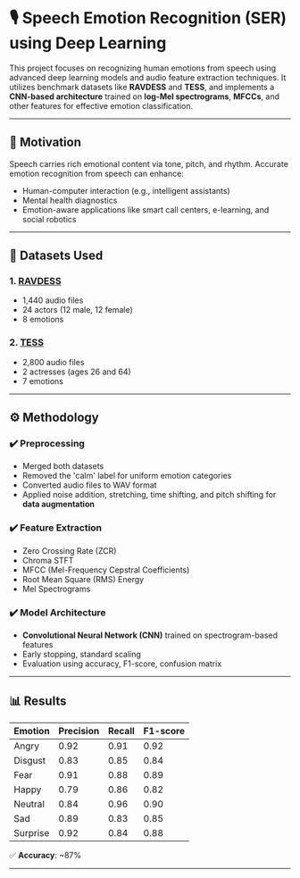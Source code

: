 # 🎙️ Speech Emotion Recognition (SER) using Deep Learning

This project focuses on recognizing human emotions from speech using advanced deep learning models and audio feature extraction techniques. It utilizes benchmark datasets like **RAVDESS** and **TESS**, and implements a **CNN-based architecture** trained on **log-Mel spectrograms**, **MFCCs**, and other features for effective emotion classification.

---

## 🧠 Motivation

Speech carries rich emotional content via tone, pitch, and rhythm. Accurate emotion recognition from speech can enhance:
- Human-computer interaction (e.g., intelligent assistants)
- Mental health diagnostics
- Emotion-aware applications like smart call centers, e-learning, and social robotics

---

## 📁 Datasets Used

### 1. [RAVDESS](https://zenodo.org/record/1188976)
- 1,440 audio files
- 24 actors (12 male, 12 female)
- 8 emotions

### 2. [TESS](https://doi.org/10.5683/SP2/E8H2MF)
- 2,800 audio files
- 2 actresses (ages 26 and 64)
- 7 emotions

---

## ⚙️ Methodology

### ✔️ Preprocessing
- Merged both datasets
- Removed the 'calm' label for uniform emotion categories
- Converted audio files to WAV format
- Applied noise addition, stretching, time shifting, and pitch shifting for **data augmentation**

### ✔️ Feature Extraction
- Zero Crossing Rate (ZCR)
- Chroma STFT
- MFCC (Mel-Frequency Cepstral Coefficients)
- Root Mean Square (RMS) Energy
- Mel Spectrograms

### ✔️ Model Architecture
- **Convolutional Neural Network (CNN)** trained on spectrogram-based features
- Early stopping, standard scaling
- Evaluation using accuracy, F1-score, confusion matrix

---

## 📊 Results

| Emotion  | Precision | Recall | F1-score |
|----------|-----------|--------|----------|
| Angry    | 0.92      | 0.91   | 0.92     |
| Disgust  | 0.83      | 0.85   | 0.84     |
| Fear     | 0.91      | 0.88   | 0.89     |
| Happy    | 0.79      | 0.86   | 0.82     |
| Neutral  | 0.84      | 0.96   | 0.90     |
| Sad      | 0.89      | 0.83   | 0.85     |
| Surprise | 0.92      | 0.84   | 0.88     |

✅ **Accuracy**: ~87%

---
